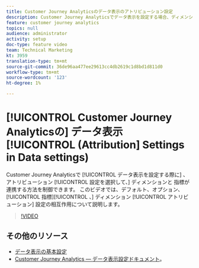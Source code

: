 ```yaml
---
title: Customer Journey Analyticsのデータ表示のアトリビューション設定
description: Customer Journey Analyticsでデータ表示を設定する場合、ディメンションと指標が連携する方法を制御するために、アトリビューション設定を選択できます。 このビデオでは、デフォルト、オプション、指標およびディメンション属性設定の相互作用に関する手順を説明します。
feature: customer journey analytics
topics: null
audience: administrator
activity: setup
doc-type: feature video
team: Technical Marketing
kt: 3959
translation-type: tm+mt
source-git-commit: 36de96aa477ee29613cc4db2619c1d8bd1d811d0
workflow-type: tm+mt
source-wordcount: '123'
ht-degree: 1%

---
```



# [!UICONTROL Customer Journey Analyticsの] データ表示 [!UICONTROL (Attribution] Settings in Data settings)

Customer Journey Analyticsで [!UICONTROL データ表示を設定する際に] 、アトリビューション [!UICONTROL 設定を選択して、] ディメンションと  指標が連携する方法を制御できます。 このビデオでは、デフォルト、オプション、 [!UICONTROL 指標][!UICONTROL 、] ディメンション [!UICONTROL アトリビューション] 設定の相互作用について説明します。

>[!VIDEO](https://video.tv.adobe.com/v/30185/?quality=12&enable10seconds=on&speedcontrol=on)

## その他のリソース

* [データ表示の基本設定](basic-configuration-for-data-views.md)
* [Customer Journey Analytics — データ表示設定ドキュメント](https://docs.adobe.com/content/help/en/analytics-platform/using/cja-dataviews/configure-dataviews.html)。
